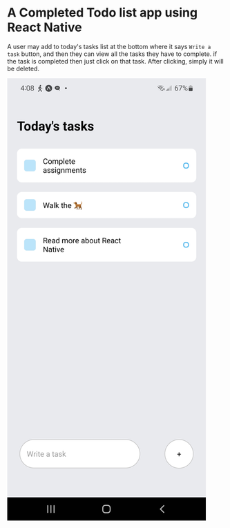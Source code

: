 # A Completed Todo list app using React Native

A user may add to today's tasks list at the bottom where it says `Write a task` button, and then they can view all the tasks they have to complete. if the task is completed then just click on that task. After clicking, simply it will be deleted.

![Example](./example.jpg)
